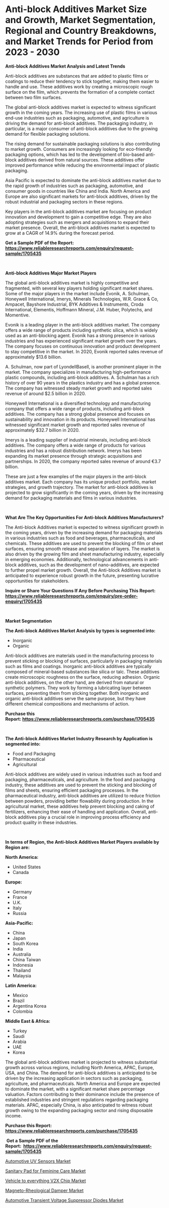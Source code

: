 <p><h1>Anti-block Additives Market Size and Growth, Market Segmentation, Regional and Country Breakdowns, and Market Trends for Period from 2023 -  2030</h1></p><p><strong>Anti-block Additives Market Analysis and Latest Trends</strong></p>
<p><p>Anti-block additives are substances that are added to plastic films or coatings to reduce their tendency to stick together, making them easier to handle and use. These additives work by creating a microscopic rough surface on the film, which prevents the formation of a complete contact between two film surfaces.</p><p>The global anti-block additives market is expected to witness significant growth in the coming years. The increasing use of plastic films in various end-use industries such as packaging, automotive, and agriculture is driving the demand for anti-block additives. The packaging industry, in particular, is a major consumer of anti-block additives due to the growing demand for flexible packaging solutions.</p><p>The rising demand for sustainable packaging solutions is also contributing to market growth. Consumers are increasingly looking for eco-friendly packaging options, which has led to the development of bio-based anti-block additives derived from natural sources. These additives offer improved performance while reducing the environmental impact of plastic packaging.</p><p>Asia Pacific is expected to dominate the anti-block additives market due to the rapid growth of industries such as packaging, automotive, and consumer goods in countries like China and India. North America and Europe are also significant markets for anti-block additives, driven by the robust industrial and packaging sectors in these regions.</p><p>Key players in the anti-block additives market are focusing on product innovation and development to gain a competitive edge. They are also adopting strategies such as mergers and acquisitions to expand their market presence. Overall, the anti-block additives market is expected to grow at a CAGR of 14.9% during the forecast period.</p></p>
<p><strong>Get a Sample PDF of the Report:&nbsp; <a href="https://www.reliableresearchreports.com/enquiry/request-sample/1705435">https://www.reliableresearchreports.com/enquiry/request-sample/1705435</a></strong></p>
<p>&nbsp;</p>
<p><strong>Anti-block Additives Major Market Players</strong></p>
<p><p>The global anti-block additives market is highly competitive and fragmented, with several key players holding significant market shares. Some of the major players in the market include Evonik, A. Schulman, Honeywell International, Imerys, Minerals Technologies, W.R. Grace & Co, Ampacet, Bayshore Industrial, BYK Additives & Instruments, Croda International, Elementis, Hoffmann Mineral, J.M. Huber, Polytechs, and Momentive.</p><p>Evonik is a leading player in the anti-block additives market. The company offers a wide range of products including synthetic silica, which is widely used as an anti-blocking agent. Evonik has a strong presence in various industries and has experienced significant market growth over the years. The company focuses on continuous innovation and product development to stay competitive in the market. In 2020, Evonik reported sales revenue of approximately $13.6 billion.</p><p>A. Schulman, now part of LyondellBasell, is another prominent player in the market. The company specializes in manufacturing high-performance plastic compounds, including anti-block additives. A. Schulman has a rich history of over 90 years in the plastics industry and has a global presence. The company has witnessed steady market growth and reported sales revenue of around $2.5 billion in 2020.</p><p>Honeywell International is a diversified technology and manufacturing company that offers a wide range of products, including anti-block additives. The company has a strong global presence and focuses on sustainability and innovation in its products. Honeywell International has witnessed significant market growth and reported sales revenue of approximately $32.7 billion in 2020.</p><p>Imerys is a leading supplier of industrial minerals, including anti-block additives. The company offers a wide range of products for various industries and has a robust distribution network. Imerys has been expanding its market presence through strategic acquisitions and partnerships. In 2020, the company reported sales revenue of around €3.7 billion.</p><p>These are just a few examples of the major players in the anti-block additives market. Each company has its unique product portfolio, market strategies, and growth trajectory. The market for anti-block additives is projected to grow significantly in the coming years, driven by the increasing demand for packaging materials and films in various industries.</p></p>
<p>&nbsp;</p>
<p><strong>What Are The Key Opportunities For Anti-block Additives Manufacturers?</strong></p>
<p><p>The Anti-block Additives market is expected to witness significant growth in the coming years, driven by the increasing demand for packaging materials in various industries such as food and beverages, pharmaceuticals, and chemicals. These additives are used to prevent the blocking of film or sheet surfaces, ensuring smooth release and separation of layers. The market is also driven by the growing film and sheet manufacturing industry, especially in emerging economies. Additionally, technological advancements in anti-block additives, such as the development of nano-additives, are expected to further propel market growth. Overall, the Anti-block Additives market is anticipated to experience robust growth in the future, presenting lucrative opportunities for stakeholders.</p></p>
<p><strong>Inquire or Share Your Questions If Any Before Purchasing This Report: <a href="https://www.reliableresearchreports.com/enquiry/pre-order-enquiry/1705435">https://www.reliableresearchreports.com/enquiry/pre-order-enquiry/1705435</a></strong></p>
<p>&nbsp;</p>
<p><strong>Market Segmentation</strong></p>
<p><strong>The Anti-block Additives Market Analysis by types is segmented into:</strong></p>
<p><ul><li>Inorganic</li><li>Organic</li></ul></p>
<p><p>Anti-block additives are materials used in the manufacturing process to prevent sticking or blocking of surfaces, particularly in packaging materials such as films and coatings. Inorganic anti-block additives are typically composed of mineral-based substances like silica or talc. These additives create microscopic roughness on the surface, reducing adhesion. Organic anti-block additives, on the other hand, are derived from natural or synthetic polymers. They work by forming a lubricating layer between surfaces, preventing them from sticking together. Both inorganic and organic anti-block additives serve the same purpose, but they have different chemical compositions and mechanisms of action.</p></p>
<p><strong>Purchase this Report:&nbsp;<a href="https://www.reliableresearchreports.com/purchase/1705435">https://www.reliableresearchreports.com/purchase/1705435</a></strong></p>
<p>&nbsp;</p>
<p><strong>The Anti-block Additives Market Industry Research by Application is segmented into:</strong></p>
<p><ul><li>Food and Packaging</li><li>Pharmaceutical</li><li>Agricultural</li></ul></p>
<p><p>Anti-block additives are widely used in various industries such as food and packaging, pharmaceuticals, and agriculture. In the food and packaging industry, these additives are used to prevent the sticking and blocking of films and sheets, ensuring efficient packaging processes. In the pharmaceutical industry, anti-block additives are utilized to reduce friction between powders, providing better flowability during production. In the agricultural market, these additives help prevent blocking and caking of fertilizers, enhancing their ease of handling and application. Overall, anti-block additives play a crucial role in improving process efficiency and product quality in these industries.</p></p>
<p>&nbsp;</p>
<p><strong>In terms of Region, the Anti-block Additives Market Players available by Region are:</strong></p>
<p>
    <p> <strong> North America: </strong>
        <ul>
            <li>United States</li>
            <li>Canada</li>
        </ul>
        </p> 
    <p> <strong> Europe: </strong>
        <ul>
            <li>Germany</li>
            <li>France</li>
            <li>U.K.</li>
            <li>Italy</li>
            <li>Russia</li>
        </ul>
        </p> 
    <p> <strong> Asia-Pacific: </strong>
        <ul>
            <li>China</li>
            <li>Japan</li>
            <li>South Korea</li>
            <li>India</li>
            <li>Australia</li>
            <li>China Taiwan</li>
            <li>Indonesia</li>
            <li>Thailand</li>
            <li>Malaysia</li>
        </ul>
        </p> 
    <p> <strong> Latin America: </strong>
        <ul>
            <li>Mexico</li>
            <li>Brazil</li>
            <li>Argentina Korea</li>
            <li>Colombia</li>
        </ul>
        </p> 
    <p> <strong> Middle East & Africa: </strong>
        <ul>
            <li>Turkey</li>
            <li>Saudi</li>
            <li>Arabia</li>
            <li>UAE</li>
            <li>Korea</li>
        </ul>
    </p>
    </p>
<p><p>The global anti-block additives market is projected to witness substantial growth across various regions, including North America, APAC, Europe, USA, and China. The demand for anti-block additives is anticipated to be driven by the increasing application in sectors such as packaging, agriculture, and pharmaceuticals. North America and Europe are expected to dominate the market, with a significant market share percentage valuation. Factors contributing to their dominance include the presence of established industries and stringent regulations regarding packaging materials. APAC, especially China, is also anticipated to witness robust growth owing to the expanding packaging sector and rising disposable income.</p></p>
<p><strong>Purchase this Report: <a href="https://www.reliableresearchreports.com/purchase/1705435">https://www.reliableresearchreports.com/purchase/1705435</a></strong></p>
<p>&nbsp;<strong>Get a Sample PDF of the Report:&nbsp;&nbsp;<a href="https://www.reliableresearchreports.com/enquiry/request-sample/1705435">https://www.reliableresearchreports.com/enquiry/request-sample/1705435</a></strong></p>
<p><strong></strong></p>
<p><p><a href="https://www.linkedin.com/pulse/automotive-uv-sensors-market-research-report-unlocks-analysis-2egqf/">Automotive UV Sensors Market</a></p><p><a href="https://medium.com/@fitanstorm7845/sanitary-pad-for-feminine-care-market-research-report-its-history-and-forecast-2023-to-2030-9546aa2fb0eb">Sanitary Pad for Feminine Care Market</a></p><p><a href="https://www.linkedin.com/pulse/vehicle-everything-v2x-chip-market-research-report-zneuf/">Vehicle to everything V2X Chip Market</a></p><p><a href="https://medium.com/@nilltanay7548659/analyzing-magneto-rheological-damper-market-global-industry-perspective-and-forecast-2023-to-2103fe9775e4">Magneto-Rheological Damper Market</a></p><p><a href="https://www.linkedin.com/pulse/automotive-transient-voltage-suppressor-diodes-market-gmv4f/">Automotive Transient Voltage Suppressor Diodes Market</a></p></p>